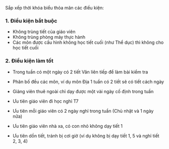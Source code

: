 Sắp xếp thời khóa biểu thỏa mãn các điều kiện:

### 1. Điều kiện bắt buộc

- Không trùng tiết của giáo viên
- Không trùng phòng máy thực hành
- Các môn được cấu hình không học tiết cuối (như Thể dục) thì không cho học tiết cuối


### 2. Điều kiện làm tốt
- Trong tuần có một ngày có 2 tiết Văn liên tiếp để làm bài kiểm tra
- Phân bố đều các môn, ví dụ môn Địa 1 tuần có 2 tiết sẽ có tiết cách ngày
- Giảng viên thuê ngoài chỉ dạy được một vài ngày cố định trong tuần


- Ưu tiên giáo viên đi học nghỉ T7
- Ưu tiên mỗi giáo viên có 2 ngày nghỉ trong tuần (Chủ nhật và 1 ngày nữa)
- Ưu tiên giáo viên nhà xa, có con nhỏ không dạy tiết 1
- Ưu tiên dồn tiết, tránh bị cơi giờ (ví dụ không bị dạy tiết 1, 5 và nghỉ tiết 2, 3, 4)

